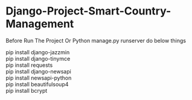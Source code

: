 # Django-Project-Smart-Country-Management
Before Run The Project Or Python manage.py runserver do below things

pip install django-jazzmin                                                                                                                                                                                              
pip install django-tinymce                                                                                                                                                                                              
pip install requests                                                                                                                                                                                                    
pip install django-newsapi                                                                                                                                                                                               
pip install newsapi-python                                                                                                                                                                                               
pip install beautifulsoup4                                                                                                                                                                                                                                             
pip install bcrypt
